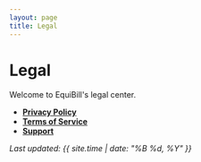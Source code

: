 ```yaml
---
layout: page
title: Legal
---
```


<link rel="stylesheet" href="/legal-site/assets/css/custom.css">

# Legal

Welcome to EquiBill's legal center.

- **[Privacy Policy](https://kayetan17.github.io/EquiBill-Legal/privacy/)**
- **[Terms of Service](https://kayetan17.github.io/EquiBill-Legal/terms/)**
- **[Support](https://kayetan17.github.io/EquiBill-Legal/support/)**

_Last updated: {{ site.time | date: "%B %d, %Y" }}_
